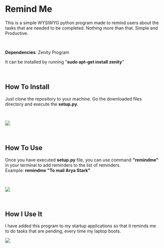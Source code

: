 <h1>Remind Me</h1>
<p>This is a simple WYSIWYG python program made to remind users about the tasks that are needed to be completed. Nothing more than that. Simple and Productive.</p><br/>


<p><b>Dependencies</b>: Zenity Program</p>
<p>It can be installed by running "<b>sudo apt-get install zenity</b>"</p><br/>

<p><h2>How To Install</h2></p>
<p>Just clone the repository to your machine. Go the downloaded files directory and execute the <b>setup.py</b>.</p><br/>
<p><img src="http://www.adityathakker.com/wp-content/uploads/2016/09/remind-me-setup.png" /></p><br/>

<p><h2>How To Use</h2></p>
<p>Once you have executed <b>setup.py</b> file, you can use command <b>"remindme"</b> in your terminal to add reminders to the list of reminders.<br/>
Example: <b>remindme "To mail Arya Stark"</b></p><br/>
<p><img src="http://www.adityathakker.com/wp-content/uploads/2016/09/remindme-command.png"/></p><br/>

<p><h2>How I Use It</h2></p>
<p>I have added this program to my startup applications so that it reminds me to do tasks that are pending, every time my laptop boots.</p>
<p><img src="http://www.adityathakker.com/wp-content/uploads/2016/09/reminder-window.png"/></p></br>
